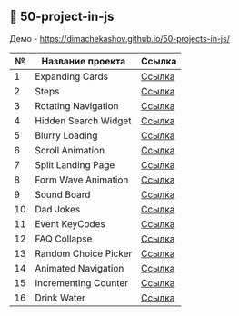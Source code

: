## :ledger: 50-project-in-js

Демо - https://dimachekashov.github.io/50-projects-in-js/

| №   | Название проекта     | Ссылка                                                                                        |
| --- | -------------------- | --------------------------------------------------------------------------------------------- |
| 1   | Expanding Cards      | [Ссылка](https://dimachekashov.github.io/50-projects-in-js/ExpandingCards-1/index.html)       |
| 2   | Steps                | [Ссылка](https://dimachekashov.github.io/50-projects-in-js/Steps-2/index.html)                |
| 3   | Rotating Navigation  | [Ссылка](https://dimachekashov.github.io/50-projects-in-js/RotatingNavigation-3/index.html)   |
| 4   | Hidden Search Widget | [Ссылка](https://dimachekashov.github.io/50-projects-in-js/HiddenSearchWidget-4/index.html)   |
| 5   | Blurry Loading       | [Ссылка](https://dimachekashov.github.io/50-projects-in-js/BlurryLoading-5/index.html)        |
| 6   | Scroll Animation     | [Ссылка](https://dimachekashov.github.io/50-projects-in-js/ScrollAnimation-6/index.html)      |
| 7   | Split Landing Page   | [Ссылка](https://dimachekashov.github.io/50-projects-in-js/SplitLandingPage-7/index.html)     |
| 8   | Form Wave Animation  | [Ссылка](https://dimachekashov.github.io/50-projects-in-js/FormWaveAnimation-8/index.html)    |
| 9   | Sound Board          | [Ссылка](https://dimachekashov.github.io/50-projects-in-js/SoundBoard-9/index.html)           |
| 10  | Dad Jokes            | [Ссылка](https://dimachekashov.github.io/50-projects-in-js/DadJokes-10/index.html)            |
| 11  | Event KeyCodes       | [Ссылка](https://dimachekashov.github.io/50-projects-in-js/EventKeyCodes-11/index.html)       |
| 12  | FAQ Collapse         | [Ссылка](https://dimachekashov.github.io/50-projects-in-js/FAQCollapse-12/index.html)         |
| 13  | Random Choice Picker | [Ссылка](https://dimachekashov.github.io/50-projects-in-js/RandomChoicePicker-13/index.html)  |
| 14  | Animated Navigation  | [Ссылка](https://dimachekashov.github.io/50-projects-in-js/AnimatedNavigation-14/index.html)  |
| 15  | Incrementing Counter | [Ссылка](https://dimachekashov.github.io/50-projects-in-js/IncrementingCounter-15/index.html) |
| 16  | Drink Water          | [Ссылка](https://dimachekashov.github.io/50-projects-in-js/DrinkWater-15/index.html)          |
